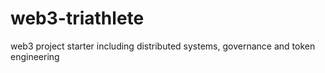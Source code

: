 # web3-triathlete
web3 project starter including distributed systems, governance and token engineering
